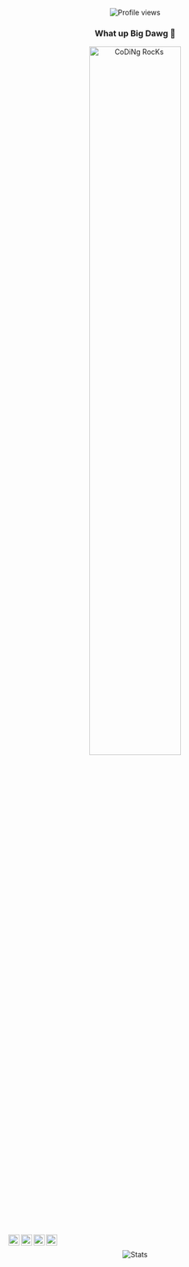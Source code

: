 <div align="center" width="50">

  
<!-- Profile Views Counter -->
![Profile views](https://gpvc.arturio.dev/notsotraumatiq?v=3)


### What up Big Dawg 👋

<img src="https://github.com/SP-XD/SP-XD/blob/main/images/dev-working_rounded.gif?raw=true" href="https://github.com/notsotraumatiq" alt="CoDiNg RocKs"  width="60%"/><br> 



<!--- Links ---> 

<a href="https://www.instagram.com/notsotraumatiq/">
  <img align="left" alt="Atiq Patels's Instagram" width="22px" src="https://raw.githubusercontent.com/hussainweb/hussainweb/main/icons/instagram.png" />
</a>
<a href="https://discord.gg/579168426170515467">
  <img align="left" alt="Atiq's Discord" width="22px" src="https://raw.githubusercontent.com/peterthehan/peterthehan/master/assets/discord.svg" />
</a>
<a href="https://twitter.com/notsotraumatiq">
  <img align="left" alt="Atiq Patel | Twitter" width="22px" src="https://raw.githubusercontent.com/peterthehan/peterthehan/master/assets/twitter.svg" />
</a>
<a href="https://www.linkedin.com/in/notsotraumatiq/">
  <img align="left" alt="Atiqs's LinkedIn" width="22px" src="https://raw.githubusercontent.com/peterthehan/peterthehan/master/assets/linkedin.svg" />
</a>


<br/>


![Stats](https://github-readme-stats.vercel.app/api?username=notsotraumatiq&theme=dark&show_icons=true&bg_color=1a1a1a&icon_color=a0ffff)
<br/>
<!--
**notsotraumatiq/notsotraumatiq** is a ✨ _special_ ✨ repository because its `README.md` (this file) appears on your GitHub profile.

Here are some ideas to get you started:

- 🔭 I’m currently working on ...
- 🌱 I’m currently learning ...
- 👯 I’m looking to collaborate on ...
- 🤔 I’m looking for help with ...
- 💬 Ask me about ...
- 📫 How to reach me: ...
- 😄 Pronouns: ...
- ⚡ Fun fact: ...
-->

</div>
